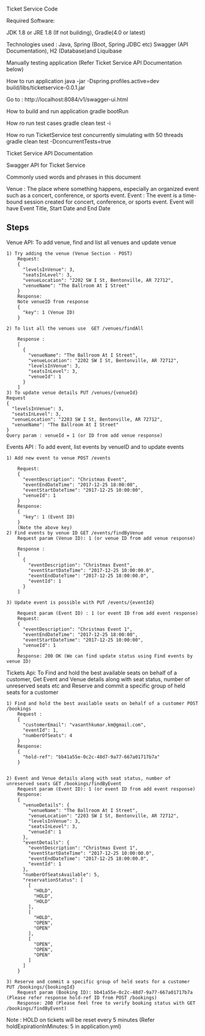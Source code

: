 
Ticket Service Code

Required Software:

JDK 1.8 or JRE 1.8 (If not building), Gradle(4.0 or latest)

Technologies used :
Java, Spring (Boot, Spring JDBC etc) Swagger (API Documentation), H2 (Database)and Liquibase 

Manually testing application (Refer Ticket Service API Documentation below)

How to run application
java -jar -Dspring.profiles.active=dev build/libs/ticketservice-0.0.1.jar

Go to : http://localhost:8084/v1/swagger-ui.html


How to build and run application
gradle bootRun

How ro run test cases
gradle clean test -i 

How ro run TicketService test concurrently simulating with 50 threads
gradle clean test -DconcurrentTests=true 

Ticket Service API Documentation

Swagger API for Ticket Service

Commonly used words and phrases in this document 

Venue	 :	The place where something happens, especially an organized event such as a concert, conference, or sports event.
Event	 :	The event is a time-bound session created for concert, conference, or sports event. Event will have Event Title, Start Date and End Date

Steps
----------------------------------------------------------------------------------------------
Venue API:  To add venue, find and list all venues and update venue

	1) Try adding the venue (Venue Section - POST)
		Request:
		{
		  "levelsInVenue": 3,
		  "seatsInLevel": 3,
		  "venueLocation": "2202 SW I St, Bentonville, AR 72712",
		  "venueName": "The Ballroom At I Street"
		}
		Response: 
		Note venueID from response 
		{
		  "key": 1 (Venue ID)
		}

	2) To list all the venues use  GET /venues/findAll 

		Response :
		[
		  {
		    "venueName": "The Ballroom At I Street",
		    "venueLocation": "2202 SW I St, Bentonville, AR 72712",
		    "levelsInVenue": 3,
		    "seatsInLevel": 3,
		    "venueId": 1
		  }
		]
	3) To update venue details PUT /venues/{venueId}
	Request
	{
	  "levelsInVenue": 3,
	  "seatsInLevel": 3,
	  "venueLocation": "2203 SW I St, Bentonville, AR 72712",
	  "venueName": "The Ballroom At I Street"
	}
	Query param : venueId = 1 (or ID from add venue response)
	

Events API : To add event, list events by venueID and to update events

	1) Add new event to venue POST /events
		
		Request:
		{
		  "eventDescription": "Christmas Event",
		  "eventEndDateTime": "2017-12-25 18:00:00",
		  "eventStartDateTime": "2017-12-25 10:00:00",
		  "venueId": 1
		}
		Response:
		{
		  "key": 1 (Event ID)
		}
		(Note the above key)
	2) Find events by venue ID GET /events/findByVenue
		Request param (Venue ID): 1 (or venue ID from add venue response)
		
		Response :
		[
		  {
		    "eventDescription": "Christmas Event",
		    "eventStartDateTime": "2017-12-25 10:00:00.0",
		    "eventEndDateTime": "2017-12-25 18:00:00.0",
		    "eventId": 1
		  }
		]
	
	3) Update event is possible with PUT /events/{eventId}
		
		Request param (Event ID) : 1 (or event ID from add event response)
		Request:
		{
		  "eventDescription": "Christmas Event 1",
		  "eventEndDateTime": "2017-12-25 18:00:00",
		  "eventStartDateTime": "2017-12-25 10:00:00",
		  "venueId": 1
		}
		Response: 200 OK (We can find update status using Find events by venue ID)
		
Tickets Api: To Find and hold the best available seats on behalf of a customer, Get Event and Venue details along with seat status, number of unreserved seats etc
	     and Reserve and commit a specific group of held seats for a customer

	1) Find and hold the best available seats on behalf of a customer POST /bookings
		Request :
		{
		  "customerEmail": "vasanthkumar.km@gmail.com",
		  "eventId": 1,
		  "numberOfSeats": 4
		}
		Response:
		{
		  "hold-ref": "bb41a55e-0c2c-48d7-9a77-667a01717b7a"
		}
		
		
	2) Event and Venue details along with seat status, number of unreserved seats GET /bookings/findByEvent
		Request param (Event ID): 1 (or event ID from add event response)
		Response:
		{
		  "venueDetails": {
		    "venueName": "The Ballroom At I Street",
		    "venueLocation": "2203 SW I St, Bentonville, AR 72712",
		    "levelsInVenue": 3,
		    "seatsInLevel": 3,
		    "venueId": 1
		  },
		  "eventDetails": {
		    "eventDescription": "Christmas Event 1",
		    "eventStartDateTime": "2017-12-25 10:00:00.0",
		    "eventEndDateTime": "2017-12-25 18:00:00.0",
		    "eventId": 1
		  },
		  "numberOfSeatsAvailable": 5,
		  "reservationStatus": [
		    [
		      "HOLD",
		      "HOLD",
		      "HOLD"
		    ],
		    [
		      "HOLD",
		      "OPEN",
		      "OPEN"
		    ],
		    [
		      "OPEN",
		      "OPEN",
		      "OPEN"
		    ]
		  ]
		}
	
	3) Reserve and commit a specific group of held seats for a customer PUT /bookings/{bookingId}
		Request param (Booking ID): bb41a55e-0c2c-48d7-9a77-667a01717b7a (Please refer response hold-ref ID from POST /bookings)
		Response: 200 (Please feel free to verify booking status with GET /bookings/findByEvent)
		
		
Note : HOLD on tickets will be reset every 5 minutes (Refer holdExpirationInMinutes: 5 in application.yml)
